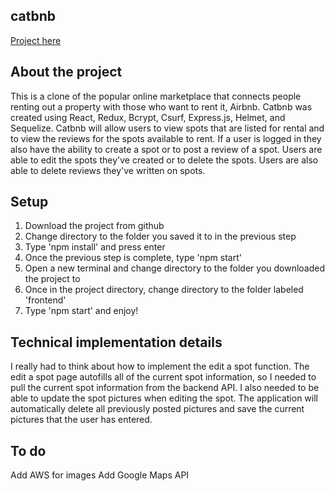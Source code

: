 ## catbnb
[Project here](https://airbnb-project-iiu1.onrender.com/)

## About the project
This is a clone of the popular online marketplace that connects people renting out a property with those who want to rent it, Airbnb. Catbnb was created using React, Redux, Bcrypt, Csurf, Express.js, Helmet, and Sequelize. Catbnb will allow users to view spots that are listed for rental and to view the reviews for the spots available to rent. If a user is logged in they also have the ability to create a spot or to post a review of a spot. Users are able to edit the spots they've created or to delete the spots. Users are also able to delete reviews they've written on spots.

## Setup
1. Download the project from github
2. Change directory to the folder you saved it to in the previous step
3. Type 'npm install' and press enter
4. Once the previous step is complete, type 'npm start'
5. Open a new terminal and change directory to the folder you downloaded the project to
6. Once in the project directory, change directory to the folder labeled 'frontend'
7. Type 'npm start' and enjoy! 

## Technical implementation details
I really had to think about how to implement the edit a spot function. The edit a spot page autofills all of the current spot information, so I needed to pull the current spot information from the backend API. I also needed to be able to update the spot pictures when editing the spot. The application will automatically delete all previously posted pictures and save the current pictures that the user has entered.

## To do
Add AWS for images
Add Google Maps API
